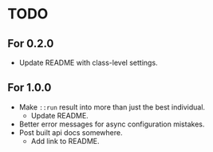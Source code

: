 # TODO

## For 0.2.0
- Update README with class-level settings.

## For 1.0.0
- Make `::run` result into more than just the best individual.
    - Update README.
- Better error messages for async configuration mistakes.
- Post built api docs somewhere.
    - Add link to README.
